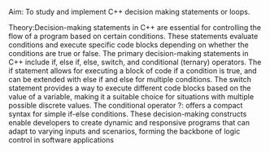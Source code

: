 Aim: To study and implement C++ decision making statements or loops.

Theory:Decision-making statements in C++ are essential for controlling the flow of a program based on certain conditions. These statements evaluate conditions and execute specific code blocks depending on whether the conditions are true or false. The primary decision-making statements in C++ include if, else if, else, switch, and conditional (ternary) operators. The if statement allows for executing a block of code if a condition is true, and can be extended with else if and else for multiple conditions. The switch statement provides a way to execute different code blocks based on the value of a variable, making it a suitable choice for situations with multiple possible discrete values. The conditional operator ?: offers a compact syntax for simple if-else conditions. These decision-making constructs enable developers to create dynamic and responsive programs that can adapt to varying inputs and scenarios, forming the backbone of logic control in software applications
